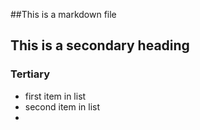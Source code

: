 ##This is a markdown file
## This is a secondary heading
### Tertiary

* first item in list
* second item in list
* 
